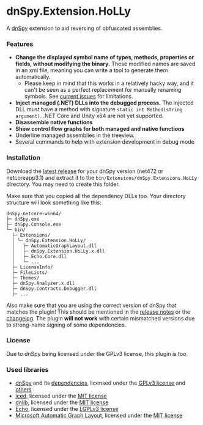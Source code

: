 dnSpy.Extension.HoLLy
=====================

A [dnSpy](https://github.com/dnSpy/dnSpy) extension to aid reversing of obfuscated assemblies.

### Features
- **Change the displayed symbol name of types, methods, properties or fields, without modifying the binary.** These modified names are saved in an xml file, meaning you can write a tool to generate them automatically.
	- Please keep in mind that this works in a relatively hacky way, and it can't be seen as a perfect replacement for manually renaming symbols. See [current issues](https://github.com/HoLLy-HaCKeR/dnSpy.Extension.HoLLy/labels/area%3Asourcemap) for limitations.
- **Inject managed (.NET) DLLs into the debugged process.** The injected DLL must have a method with signature `static int Method(string argument)`. .NET Core and Unity x64 are not yet supported.
- **Disassemble native functions**
- **Show control flow graphs for both managed and native functions**
- Underline managed assemblies in the treeview.
- Several commands to help with extension development in debug mode

### Installation
Download the [latest release](https://github.com/holly-hacker/dnspy.extension.holly/releases/latest) for your dnSpy version (net472 or netcoreapp3.1) and extract it to the `bin/Extensions/dnSpy.Extensions.HoLLy` directory. You may need to create this folder.

Make sure that you copied all the dependency DLLs too. Your directory structure will look something like this:
```
dnSpy-netcore-win64/
├─ dnSpy.exe
├─ dnSpy.Console.exe
└─ bin/
  ├─ Extensions/
  │ └─ dnSpy.Extension.HoLLy/
  │   ├─ AutomaticGraphLayout.dll
  │   ├─ dnSpy.Extension.HoLLy.x.dll
  │   ├─ Echo.Core.dll
  │   └─ ...
  ├─ LicenseInfo/
  ├─ FileLists/
  ├─ Themes/
  ├─ dnSpy.Analyzer.x.dll
  ├─ dnSpy.Contracts.Debugger.dll
  ├─ ...
```

Also make sure that you are using the correct version of dnSpy that matches the plugin! This should be mentioned in the [release notes](https://github.com/holly-hacker/dnspy.extension.holly/releases/latest) or the [changelog](https://github.com/HoLLy-HaCKeR/dnSpy.Extension.HoLLy/blob/master/CHANGELOG.md).
The plugin **will not work** with certain mismatched versions due to strong-name signing of some dependencies.

### License
Due to dnSpy being licensed under the GPLv3 license, this plugin is too.

### Used libraries
- [dnSpy](https://github.com/0xd4d/dnSpy) and its [dependencies](https://github.com/dnSpy/dnSpy#list-of-other-open-source-libraries-used-by-dnspy), licensed under the [GPLv3 license](https://github.com/0xd4d/dnSpy/blob/master/dnSpy/dnSpy/LicenseInfo/LICENSE.txt) and [others](https://github.com/dnSpy/dnSpy/tree/master/dnSpy/dnSpy/LicenseInfo)
- [iced](https://github.com/0xd4d/iced), licensed under the [MIT license](https://github.com/0xd4d/iced/blob/master/LICENSE.txt)
- [dnlib](https://github.com/0xd4d/dnlib), licensed under the [MIT license](https://github.com/0xd4d/dnlib/blob/master/LICENSE.txt)
- [Echo](https://github.com/Washi1337/Echo), licensed under the [LGPLv3 license](https://github.com/Washi1337/Echo/blob/master/LICENSE.md)
- [Microsoft Automatic Graph Layout](https://github.com/microsoft/automatic-graph-layout), licensed under the [MIT license](https://github.com/microsoft/automatic-graph-layout/blob/master/LICENSE)
